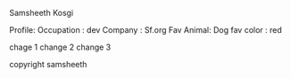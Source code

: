 Samsheeth Kosgi

Profile:
Occupation : dev
Company : Sf.org
Fav Animal: Dog
fav color : red


chage 1
change 2
change 3

copyright samsheeth


